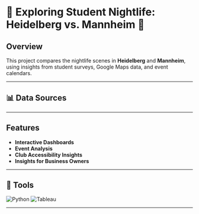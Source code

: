 # 🎉 Exploring Student Nightlife: Heidelberg vs. Mannheim 🎉

## Overview
This project compares the nightlife scenes in **Heidelberg** and **Mannheim**, using insights from student surveys, Google Maps data, and event calendars.


---

## 📊 Data Sources
  

---

##  Features
- **Interactive Dashboards**
- **Event Analysis**
- **Club Accessibility Insights**
- **Insights for Business Owners**

---

## 🔧 Tools
![Python](https://img.shields.io/badge/Python-3.9-blue) ![Tableau](https://img.shields.io/badge/Tableau-Dashboard-green)

---

